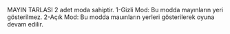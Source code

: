 MAYIN TARLASI
2 adet moda sahiptir. 
1-Gizli Mod: Bu modda mayınların yeri gösterilmez.
2-Açık Mod: Bu modda mauınların yerleri gösterilerek oyuna devam edilir.
